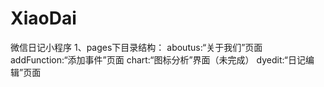 # XiaoDai
微信日记小程序
 1、pages下目录结构：
  aboutus:“关于我们”页面
  addFunction:“添加事件”页面
  chart:“图标分析”界面（未完成）
  dyedit:“日记编辑”页面
  
